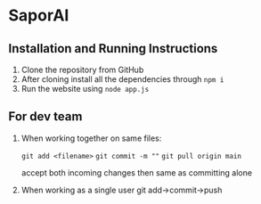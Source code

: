 # SaporAI
## Installation and Running Instructions

 1. Clone the repository from GitHub
 2. After cloning install all the dependencies through 
 ```npm i```
 3. Run the website using ```node app.js```

## For dev team

1. When working together on same files:

    ``` git add <filename> ```
    ``` git commit -m "" ```
    ``` git pull origin main ```
    
    accept both incoming changes
    then same as committing alone

2. When working as a single user git add->commit->push
